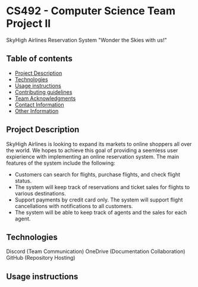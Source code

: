 # CS492 - Computer Science Team Project II

SkyHigh Airlines Reservation System
   "Wonder the Skies with us!"
## Table of contents
* [Project Description](#project-description)
* [Technologies](#technologies)
* [Usage instructions](#usage-instructions)
* [Contributing guidelines](#contributing-guidelines)
* [Team Acknowledgments](#team-acknowledgments)
* [Contact Information](#contact-information)
* [Other Information](#other-information)

## Project Description
SkyHigh Airlines is looking to expand its markets to online shoppers all over the world. We hopes to achieve this goal of providing a seemless user expierience with implementing an online reservation system. The main features of the system include the following: 
  * Customers can search for flights, purchase flights, and check flight status. 
  * The system will keep track of reservations and ticket sales for flights to various destinations. 
  * Support payments by credit card only. The system will support flight cancellations with notifications to all customers. 
  * The system will be able to keep track of agents and the sales for each agent. 
  
## Technologies
Discord (Team Communication)
OneDrive (Documentation Collaboration)
GitHub (Repository Hosting)

## Usage instructions


